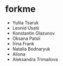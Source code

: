 # forkme

- Yuliia Tsaruk
- Leonid Usatii
- Konstantin Glazunov
- Oksana Patsii
- Irina Frank
- Natalia Bodnaryuk
- Aliona
- Aleksandra Trimailova